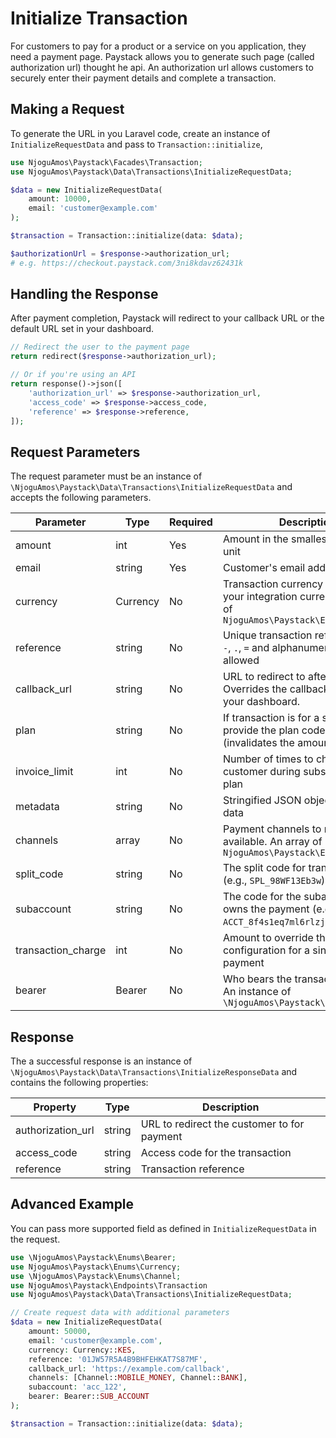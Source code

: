 # Initialize Transaction

For customers to pay for a product or a service on you application, they need a payment page. Paystack allows you to generate such page (called authorization url) thought he api.  An authorization url allows customers to securely enter their payment details and complete a transaction.

## Making a Request

To generate the URL in you Laravel code, create an instance of `InitializeRequestData` and pass to `Transaction::initialize`, 

```php
use NjoguAmos\Paystack\Facades\Transaction;
use NjoguAmos\Paystack\Data\Transactions\InitializeRequestData;

$data = new InitializeRequestData(
    amount: 10000,
    email: 'customer@example.com'
);

$transaction = Transaction::initialize(data: $data);

$authorizationUrl = $response->authorization_url;
# e.g. https://checkout.paystack.com/3ni8kdavz62431k
```

## Handling the Response

After payment completion, Paystack will redirect to your callback URL or the default URL set in your dashboard.

```php
// Redirect the user to the payment page
return redirect($response->authorization_url);

// Or if you're using an API
return response()->json([
    'authorization_url' => $response->authorization_url,
    'access_code' => $response->access_code,
    'reference' => $response->reference,
]);
```

## Request Parameters

The request parameter must be an instance of `\NjoguAmos\Paystack\Data\Transactions\InitializeRequestData` and accepts the following parameters.

| Parameter          | Type     | Required | Description                                                                                                   |
|--------------------|----------|----------|---------------------------------------------------------------------------------------------------------------|
| amount             | int      | Yes      | Amount in the smallest currency unit                                                                          |
| email              | string   | Yes      | Customer's email address                                                                                      |
| currency           | Currency | No       | Transaction currency (defaults to your integration currency). Instance of `NjoguAmos\Paystack\Enums\Currency` |
| reference          | string   | No       | Unique transaction reference. Only `-`, `.`, `=` and alphanumeric characters allowed                          |
| callback_url       | string   | No       | URL to redirect to after payment. Overrides the callback URL set in your dashboard.                           |
| plan               | string   | No       | If transaction is for a subscription, provide the plan code here (invalidates the amount parameter)           |
| invoice_limit      | int      | No       | Number of times to charge customer during subscription to plan                                                |
| metadata           | string   | No       | Stringified JSON object of custom data                                                                        |
| channels           | array    | No       | Payment channels to make available. An array of `NjoguAmos\Paystack\Enums\Currency`                           |
| split_code         | string   | No       | The split code for transaction split (e.g., `SPL_98WF13Eb3w`)                                                 |
| subaccount         | string   | No       | The code for the subaccount that owns the payment (e.g., `ACCT_8f4s1eq7ml6rlzj`)                              |
| transaction_charge | int      | No       | Amount to override the split configuration for a single split payment                                         |
| bearer             | Bearer   | No       | Who bears the transaction charges. An instance of `\NjoguAmos\Paystack\Enums\Bearer`                          |


## Response

The a successful response is an instance of `\NjoguAmos\Paystack\Data\Transactions\InitializeResponseData` and contains the following properties:

| Property          | Type   | Description                                 |
|-------------------|--------|---------------------------------------------|
| authorization_url | string | URL to redirect the customer to for payment |
| access_code       | string | Access code for the transaction             |
| reference         | string | Transaction reference                       |

## Advanced Example

You can pass more supported field as defined in `InitializeRequestData` in the request.

```php
use \NjoguAmos\Paystack\Enums\Bearer;
use NjoguAmos\Paystack\Enums\Currency;
use \NjoguAmos\Paystack\Enums\Channel;
use NjoguAmos\Paystack\Endpoints\Transaction
use NjoguAmos\Paystack\Data\Transactions\InitializeRequestData;

// Create request data with additional parameters
$data = new InitializeRequestData(
    amount: 50000,
    email: 'customer@example.com',
    currency: Currency::KES,
    reference: '01JW57R5A4B9BHFEHKAT7S87MF',
    callback_url: 'https://example.com/callback',
    channels: [Channel::MOBILE_MONEY, Channel::BANK],
    subaccount: 'acc_122',
    bearer: Bearer::SUB_ACCOUNT 
);

$transaction = Transaction::initialize(data: $data);
```
